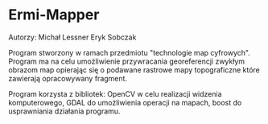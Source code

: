 # Ermi-Mapper

Autorzy:
Michał Lessner
Eryk Sobczak

Program stworzony w ramach przedmiotu "technologie map cyfrowych". Program ma na celu umożliwienie przywracania georeferencji zwykłym obrazom map opierając się o podawane rastrowe mapy topograficzne które zawierają opracowywany fragment.

Program korzysta z bibliotek:
OpenCV w celu realizacji widzenia komputerowego,
GDAL do umożliwienia operacji na mapach,
boost do usprawniania działania programu.
